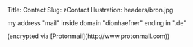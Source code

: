 Title: Contact
Slug: zContact
Illustration: headers/bron.jpg

<div class="row text-center">
<p class="lead">
<span class="fa fa-envelope-o"></span> <noscript>
my address "mail" inside domain "dionhaefner" ending in ".de"
</noscript> <script>
  y = "znvy@qvbaunrsare.qr";
  document.write("<a href=mailto:" + decode(y) + ">" + decode(y) + "</a>");
</script> </p>
</div>
(encrypted via [Protonmail](http://www.protonmail.com))
